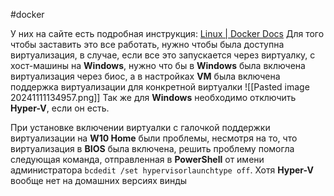 #docker

У них на сайте есть подробная инструкция: [Linux | Docker Docs](https://docs.docker.com/desktop/setup/install/linux/)
Для того чтобы заставить это все работать, нужно чтобы была доступна виртуализация, в случае, если все это запускается через виртуалку, с хост-машины на **Windows**, нужно что бы в **Windows** была включена виртуализация через биос, а в настройках **VM** была включена поддержка виртуализации для конкретной виртуалки
![[Pasted image 20241111134957.png]]
Так же для **Windows** необходимо отключить **Hyper-V**, если он есть.

При установке включении виртуалки с галочкой поддержки виртуализации на **W10 Home** были проблемы, несмотря на то, что виртуализация в **BIOS** была включена, решить проблему помогла следующая команда, отправленная в **PowerShell** от имени администратора `bcdedit /set hypervisorlaunchtype off`. Хотя **Hyper-V** вообще нет на домашних версиях винды